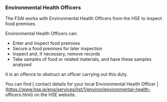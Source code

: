 ###  Environmental Health Officers

The FSAI works with Environmental Health Officers from the HSE to inspect food
premises.

Environmental Health Officers can:

  * Enter and inspect food premises 
  * Secure a food premises for later inspection 
  * Inspect and, if necessary, remove records 
  * Take samples of food or related materials, and have these samples analysed 

It is an offence to obstruct an officer carrying out this duty.

You can find [ contact details for your local Environmental Health Officer
](https://www.hse.ie/eng/services/list/1/environ/environmental-health-
officers.html) on the HSE website.
